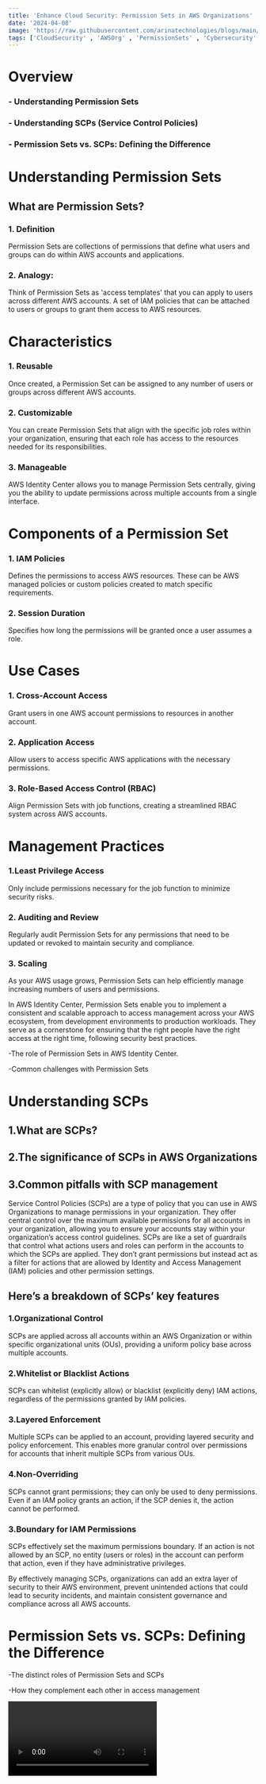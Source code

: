 ```yaml
---
title: 'Enhance Cloud Security: Permission Sets in AWS Organizations'
date: '2024-04-08'
image: 'https://raw.githubusercontent.com/arinatechnologies/blogs/main/images/HSM%203.webp'
tags: ['CloudSecurity' , 'AWSOrg' , 'PermissionSets' , 'Cybersecurity' , 'AWSBestPractices' , 'CloudComputing']
---
```


# Overview
### - Understanding Permission Sets
### - Understanding SCPs (Service Control Policies)
### - Permission Sets vs. SCPs: Defining the Difference
# Understanding Permission Sets
## What are Permission Sets?
### 1. Definition
Permission Sets are collections of permissions that define what users and groups can do within AWS accounts and applications.

### 2. Analogy: 
Think of Permission Sets as 'access templates' that you can apply to users across different AWS accounts. 
A set of IAM policies that can be attached to users or groups to grant them access to AWS resources.

# Characteristics
### 1. Reusable 
Once created, a Permission Set can be assigned to any number of users or groups across different AWS accounts.
### 2. Customizable 
You can create Permission Sets that align with the specific job roles within your organization, ensuring that each role has access to the resources needed for its responsibilities.
### 3. Manageable 
AWS Identity Center allows you to manage Permission Sets centrally, giving you the ability to update permissions across multiple accounts from a single interface.
# Components of a Permission Set
### 1. IAM Policies 
Defines the permissions to access AWS resources. These can be AWS managed policies or custom policies created to match specific requirements.
### 2. Session Duration 
Specifies how long the permissions will be granted once a user assumes a role.
# Use Cases
### 1. Cross-Account Access 
Grant users in one AWS account permissions to resources in another account.
### 2. Application Access 
Allow users to access specific AWS applications with the necessary permissions.
### 3. Role-Based Access Control (RBAC) 
Align Permission Sets with job functions, creating a streamlined RBAC system across AWS accounts.
# Management Practices
### 1.Least Privilege Access 
Only include permissions necessary for the job function to minimize security risks.
### 2. Auditing and Review 
Regularly audit Permission Sets for any permissions that need to be updated or revoked to maintain security and compliance.
### 3. Scaling 
As your AWS usage grows, Permission Sets can help efficiently manage increasing numbers of users and permissions.

In AWS Identity Center, Permission Sets enable you to implement a consistent and scalable approach to access management across your AWS ecosystem, from development environments to production workloads. They serve as a cornerstone for ensuring that the right people have the right access at the right time, following security best practices.

-The role of Permission Sets in AWS Identity Center.

-Common challenges with Permission Sets

# Understanding SCPs
## 1.What are SCPs?
## 2.The significance of SCPs in AWS Organizations
## 3.Common pitfalls with SCP management

Service Control Policies (SCPs) are a type of policy that you can use in AWS Organizations to manage permissions in your organization. They offer central control over the maximum available permissions for all accounts in your organization, allowing you to ensure your accounts stay within your organization’s access control guidelines.
SCPs are like a set of guardrails that control what actions users and roles can perform in the accounts to which the SCPs are applied. They don’t grant permissions but instead act as a filter for actions that are allowed by Identity and Access Management (IAM) policies and other permission settings.

## Here’s a breakdown of SCPs’ key features

### 1.Organizational Control 
SCPs are applied across all accounts within an AWS Organization or within specific organizational units (OUs), providing a uniform policy base across multiple accounts.
### 2.Whitelist or Blacklist Actions 
SCPs can whitelist (explicitly allow) or blacklist (explicitly deny) IAM actions, regardless of the permissions granted by IAM policies.
### 3.Layered Enforcement 
Multiple SCPs can be applied to an account, providing layered security and policy enforcement. This enables more granular control over permissions for accounts that inherit multiple SCPs from various OUs.
### 4.Non-Overriding 
SCPs cannot grant permissions; they can only be used to deny permissions. Even if an IAM policy grants an action, if the SCP denies it, the action cannot be performed.
### 3.Boundary for IAM Permissions 
SCPs effectively set the maximum permissions boundary. If an action is not allowed by an SCP, no entity (users or roles) in the account can perform that action, even if they have administrative privileges.

By effectively managing SCPs, organizations can add an extra layer of security to their AWS environment, prevent unintended actions that could lead to security incidents, and maintain consistent governance and compliance across all AWS accounts.


# Permission Sets vs. SCPs: Defining the Difference
-The distinct roles of Permission Sets and SCPs

-How they complement each other in access management

<Video id="l1qrQSUFLv4" title="Enhance Cloud Security: Permission Sets in AWS Org"/>

<table ClassName="AWS Identity Center Vs SCP Permisson sets" >
                                                    <tbody>
                                                    <tr>
                                                    <th>Feature/Aspect</th>
                                                    <th>Permission Sets</th>
                                                    <th>SCPs (Service Control Policies)</th>
                                                    </tr>
                                                    <tr>
                                                    <td>Definition</td>
                                                    <td>Collections of permissions that grant a group rights to perform certain actions 
                                                    in AWS.</td>
                                                    <td>Policies that specify the maximum permissions 
                                                      for an organization or OU in AWS.</td>
                                                    </tr>
                                                    <tr>
                                                    <td>Purpose</td>
                                                    <td>To assign specific permissions to users or groups within AWS accounts.</td>
                                                    <td>To manage permissions and provide guardrails for all accounts within an org.</td>
                                                    </tr>
                                                    <tr>
                                                    <td>Scope</td>
                                                    <td>Applied at the user or group level within accounts</td>
                                                    <td>Applied across all accounts or within specific OUs in an organization.</td>
                                                    </tr>
                                                    <tr>
                                                    <td>Permission Granting</td>
                                                    <td>Can grant permissions to perform actions.</td>
                                                    <td>Do not grant permissions; they only restrict or filter them.</td>
                                                    </tr>
                                                    <tr>
                                                    <td>Use Case</td>
                                                    <td>Tailored access for individuals based 
                                                    on role or task.</td>
                                                    <td>Broad control over account actions to enforce compliance and security.</td>
                                                    </tr>
                                                    <tr>
                                                    <td>Application Method</td>
                                                    <td>Assigned to users or groups 
                                                    in AWS Identity Center.</td>
                                                    <td>Attached to OUs or accounts within 
                                                    AWS Organizations.</td>
                                                    </tr>
                                                    <tr>
                                                    <td>Overriding Permissions</td>
                                                    <td>Can potentially override existing permissions with more permissive rules.</td>
                                                    <td>Cannot override or provide additional permissions beyond what's allowed.</td>
                                                    </tr>
                                                    <tr>
                                                    <td>Primary Function</td>
                                                    <td>To allow specific AWS actions that users/groups can perform.</td>
                                                    <td>To prevent certain AWS actions, regardless of IAM policies.</td>
                                                    </tr>
                                                    <tr> 
                                                    <td>Flexibility</td>
                                                    <td>Highly customizable for 
                                                    individual needs and roles.</td>
                                                    <td>Provide a consistent set of guardrails for all accounts under its scope.</td>
                                                    </tr>
                                                    <tr>
                                                    <td>Interaction with IAM</td>
                                                    <td>Works in conjunction with IAM permissions.</td>
                                                    <td>Sits over IAM policies, 
                                                    acting as a boundary for them.</td>
                                                    </tr>
                                                    <tr>
                                                    <td>Type of Control</td>
                                                    <td>Granular control for specific users/groups.</td>
                                                    <td>High-level control affecting all users/roles in the accounts.</td>
                                                    </tr>
                                                    <tr>
                                                    <td>Visibility</td>
                                                    <td>Visible and managed within AWS Identity Center.</td>
                                                    <td>Visible and managed in the 
                                                    AWS Organizations console.</td>
                                                    </tr>
                                                    <tr>
                                                    <td>Enforcement Level</td>
                                                    <td>Enforced at the account level where the permission set is applied.</td>
                                                    <td>Enforced across the organization or within specified OUs.</td>
                                                    </tr>
                                                    </tbody>
                                                    </table>





                                                
                                            


                                            








